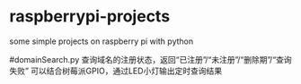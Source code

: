 # raspberrypi-projects
some simple projects on raspberry pi with python

#domainSearch.py
查询域名的注册状态，返回“已注册”/“未注册”/“删除期”/“查询失败”
可以结合树莓派GPIO，通过LED小灯输出定时查询结果
